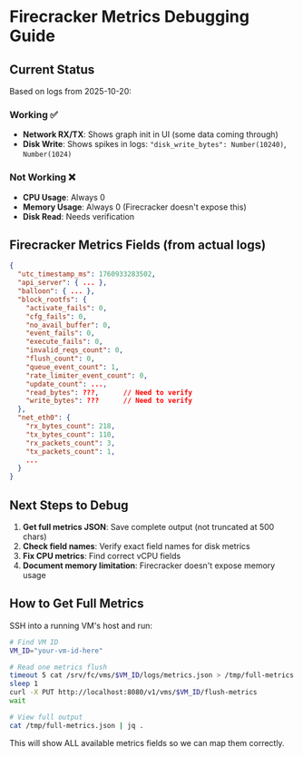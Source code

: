 # Firecracker Metrics Debugging Guide

## Current Status

Based on logs from 2025-10-20:

### Working ✅
- **Network RX/TX**: Shows graph init in UI (some data coming through)
- **Disk Write**: Shows spikes in logs: `"disk_write_bytes": Number(10240)`, `Number(1024)`

### Not Working ❌
- **CPU Usage**: Always 0
- **Memory Usage**: Always 0 (Firecracker doesn't expose this)
- **Disk Read**: Needs verification

## Firecracker Metrics Fields (from actual logs)

```json
{
  "utc_timestamp_ms": 1760933283502,
  "api_server": { ... },
  "balloon": { ... },
  "block_rootfs": {
    "activate_fails": 0,
    "cfg_fails": 0,
    "no_avail_buffer": 0,
    "event_fails": 0,
    "execute_fails": 0,
    "invalid_reqs_count": 0,
    "flush_count": 0,
    "queue_event_count": 1,
    "rate_limiter_event_count": 0,
    "update_count": ...,
    "read_bytes": ???,      // Need to verify
    "write_bytes": ???      // Need to verify
  },
  "net_eth0": {
    "rx_bytes_count": 218,
    "tx_bytes_count": 110,
    "rx_packets_count": 3,
    "tx_packets_count": 1,
    ...
  }
}
```

## Next Steps to Debug

1. **Get full metrics JSON**: Save complete output (not truncated at 500 chars)
2. **Check field names**: Verify exact field names for disk metrics
3. **Fix CPU metrics**: Find correct vCPU fields
4. **Document memory limitation**: Firecracker doesn't expose memory usage

## How to Get Full Metrics

SSH into a running VM's host and run:
```bash
# Find VM ID
VM_ID="your-vm-id-here"

# Read one metrics flush
timeout 5 cat /srv/fc/vms/$VM_ID/logs/metrics.json > /tmp/full-metrics.json &
sleep 1
curl -X PUT http://localhost:8080/v1/vms/$VM_ID/flush-metrics
wait

# View full output
cat /tmp/full-metrics.json | jq .
```

This will show ALL available metrics fields so we can map them correctly.
